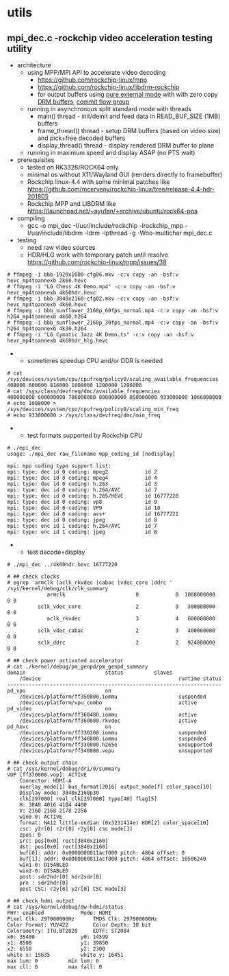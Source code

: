 # utils

## mpi_dec.c -rockchip video acceleration testing utility
* architecture
	* using MPP/MPI API to accelerate video decoding
		* https://github.com/rockchip-linux/mpp
		* https://github.com/rockchip-linux/libdrm-rockchip
		* for output buffers using [pure external mode](https://github.com/rockchip-linux/mpp/blob/release_20170616/readme.txt#L354) with with zero copy [DRM buffers](https://github.com/rockchip-linux/mpp/blob/release_20170616/inc/mpp_buffer.h#L152), [commit flow group](https://github.com/rockchip-linux/mpp/blob/release_20170616/inc/mpp_buffer.h#L97)
	* running in asynchronous split standard mode with threads
		* main() thread - init/deinit and feed data in READ_BUF_SIZE (1MB) buffers
		* frame_thread() thread - setup DRM buffers (based on video size) and pick+free decoded buffers
		* display_thread() thread - display rendered DRM buffer to plane 
	* running in maximum speed and display ASAP (no PTS wait)
* prerequisites
	* tested on RK3328/ROCK64 only
	* minimal os without X11/Wayland GUI (renders directly to framebuffer)
	* Rockchip linux-4.4 with some minimal patches like https://github.com/mcerveny/rockchip-linux/tree/release-4.4-hdr-201805
	* Rockchip MPP and LIBDRM like https://launchpad.net/~ayufan/+archive/ubuntu/rock64-ppa
* compiling
	* gcc -o mpi_dec -I/usr/include/rockchip -lrockchip_mpp -I/usr/include/libdrm -ldrm -lpthread -g -Wno-multichar mpi_dec.c
* testing
	* need raw video sources
	* HDR/HLG work with temporary patch until resolve https://github.com/rockchip-linux/mpp/issues/38
```
# ffmpeg -i bbb-1920x1080-cfg06.mkv -c:v copy -an -bsf:v hevc_mp4toannexb 2k60.hevc
# ffmpeg -i "LG Chess 4K Demo.mp4" -c:v copy -an -bsf:v hevc_mp4toannexb 4k60hdr.hevc
# ffmpeg -i bbb-3840x2160-cfg02.mkv -c:v copy -an -bsf:v hevc_mp4toannexb 4k60.hevc
# ffmpeg -i bbb_sunflower_2160p_60fps_normal.mp4 -c:v copy -an -bsf:v h264_mp4toannexb 4k60.h264
# ffmpeg -i bbb_sunflower_2160p_30fps_normal.mp4 -c:v copy -an -bsf:v h264_mp4toannexb 4k30.h264
# ffmpeg -i "LG Cymatic Jazz 4K Demo.ts" -c:v copy -an -bsf:v hevc_mp4toannexb 4k60hdr_hlg.hevc
```
*	* sometimes speedup CPU and/or DDR is needed
```
# cat /sys/devices/system/cpu/cpufreq/policy0/scaling_available_frequencies 
408000 600000 816000 1008000 1200000 1296000 
# cat /sys/class/devfreq/dmc/available_frequencies 
400000000 600000000 786000000 800000000 850000000 933000000 1066000000
# echo 1008000 > /sys/devices/system/cpu/cpufreq/policy0/scaling_min_freq
# echo 933000000 > /sys/class/devfreq/dmc/min_freq 
```
*	* test formats supported by Rockchip CPU
```
# ./mpi_dec
usage: ./mpi_dec raw_filename mpp_coding_id [nodisplay]

mpi: mpp coding type support list:
mpi: type: dec id 0 coding: mpeg2            id 2
mpi: type: dec id 0 coding: mpeg4            id 4
mpi: type: dec id 0 coding: h.263            id 3
mpi: type: dec id 0 coding: h.264/AVC        id 7
mpi: type: dec id 0 coding: h.265/HEVC       id 16777220
mpi: type: dec id 0 coding: vp8              id 9
mpi: type: dec id 0 coding: VP9              id 10
mpi: type: dec id 0 coding: avs+             id 16777221
mpi: type: dec id 0 coding: jpeg             id 8
mpi: type: enc id 1 coding: h.264/AVC        id 7
mpi: type: enc id 1 coding: jpeg             id 8
```
*	* test decode+display
```
# ./mpi_dec ../4k60hdr.hevc 16777220

# ## check clocks
# egrep 'armclk |aclk_rkvdec |cabac |vdec_core |ddrc ' /sys/kernel/debug/clk/clk_summary 
             armclk                       0            0  1008000000          0 0  
          sclk_vdec_core                  2            3   300000000          0 0  
             aclk_rkvdec                  3            4   600000000          0 0  
          sclk_vdec_cabac                 2            3   400000000          0 0  
          sclk_ddrc                       2            2   924000000          0 0  

# ## check power activated accelerator
# cat ./kernel/debug/pm_genpd/pm_genpd_summary 
domain                          status          slaves
    /device                                             runtime status
----------------------------------------------------------------------
pd_vpu                          on              
    /devices/platform/ff350800.iommu                    suspended
    /devices/platform/vpu_combo                         active
pd_video                        on              
    /devices/platform/ff360480.iommu                    active
    /devices/platform/ff360000.rkvdec                   active
pd_hevc                         on              
    /devices/platform/ff330200.iommu                    suspended
    /devices/platform/ff340800.iommu                    suspended
    /devices/platform/ff330000.h265e                    unsupported
    /devices/platform/ff340000.vepu                     unsupported

# ## check output chain
# cat /sys/kernel/debug/dri/0/summary
VOP [ff370000.vop]: ACTIVE
    Connector: HDMI-A
	overlay_mode[1] bus_format[2016] output_mode[f] color_space[10]
    Display mode: 3840x2160p30
	clk[297000] real_clk[297000] type[40] flag[5]
	H: 3840 4016 4104 4400
	V: 2160 2168 2178 2250
    win0-0: ACTIVE
	format: NA12 little-endian (0x3231414e) HDR[2] color_space[10]
	csc: y2r[0] r2r[0] r2y[0] csc mode[3]
	zpos: 0
	src: pos[0x0] rect[3840x2160]
	dst: pos[0x0] rect[3840x2160]
	buf[0]: addr: 0x0000000011acf000 pitch: 4864 offset: 0
	buf[1]: addr: 0x0000000011acf000 pitch: 4864 offset: 10506240
    win1-0: DISABLED
    win2-0: DISABLED
    post: sdr2hdr[0] hdr2sdr[0]
    pre : sdr2hdr[0]
    post CSC: r2y[0] y2r[0] CSC mode[3]

# ## check hdmi output
# cat /sys/kernel/debug/dw-hdmi/status
PHY: enabled			Mode: HDMI
Pixel Clk: 297000000Hz		TMDS Clk: 297000000Hz
Color Format: YUV422		Color Depth: 10 bit
Colorimetry: ITU.BT2020		EOTF: ST2084
x0: 35400				y0: 14599
x1: 8500				y1: 39850
x2: 6550				y2: 2300
white x: 15635			white y: 16451
max lum: 0			min lum: 0
max cll: 0			max fall: 0
```


